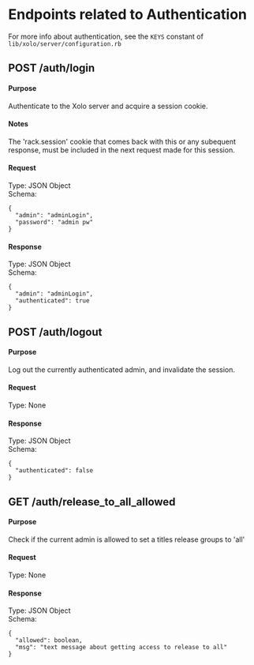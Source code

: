 # Endpoints related to Authentication

For more info about authentication, see the `KEYS` constant of `lib/xolo/server/configuration.rb`

<!-- ------------------------- -->
<a id="post_auth_login"></a>
## POST /auth/login

#### Purpose
Authenticate to the Xolo server and acquire a session cookie. 

#### Notes
The 'rack.session' cookie that comes back with this or any subequent response, must be included in the next request made for this session.

#### Request
Type: JSON Object  
Schema: 
```
{
  "admin": "adminLogin",
  "password": "admin pw"
}
```

#### Response
Type: JSON Object  
Schema:
```  
{
  "admin": "adminLogin",
  "authenticated": true
}
```

<!-- ------------------------- -->
<a id="post_auth_logout"></a>
## POST /auth/logout

#### Purpose
Log out the currently authenticated admin, and invalidate the session.

#### Request
Type: None

#### Response
Type: JSON Object  
Schema:
```  
{
  "authenticated": false
}
```

<!-- ------------------------- -->
<a id="get_release_to_all_allowed"></a>
## GET /auth/release_to_all_allowed

#### Purpose
Check if the current admin is allowed to set a titles release groups to 'all'

#### Request
Type: None

#### Response
Type: JSON Object  
Schema:
```  
{
  "allowed": boolean,
  "msg": "text message about getting access to release to all"
}
```